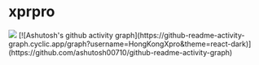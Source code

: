 # xprpro
<img src="https://readme-typing-svg.herokuapp.com/?lines=欢迎光临！;这里是，AKAXpro!%20%20哟！;不看你个头，不看你个头！&font=Roboto" />
[![Ashutosh's github activity graph](https://github-readme-activity-graph.cyclic.app/graph?username=HongKongXpro&theme=react-dark)](https://github.com/ashutosh00710/github-readme-activity-graph)



